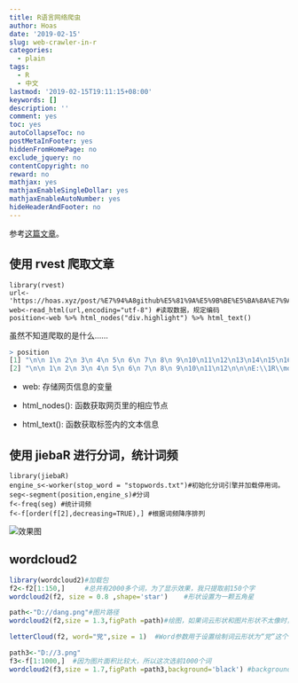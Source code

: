 ```yaml
---
title: R语言网络爬虫
author: Hoas
date: '2019-02-15'
slug: web-crawler-in-r
categories:
  - plain
tags:
  - R
  - 中文
lastmod: '2019-02-15T19:11:15+08:00'
keywords: []
description: ''
comment: yes
toc: yes
autoCollapseToc: no
postMetaInFooter: yes
hiddenFromHomePage: no
exclude_jquery: no
contentCopyright: no
reward: no
mathjax: yes
mathjaxEnableSingleDollar: yes
mathjaxEnableAutoNumber: yes
hideHeaderAndFooter: no
---
```

参考[这篇文章](https://mp.weixin.qq.com/s?__biz=MzIwNjU2NDcyMg==&mid=2247483918&idx=1&sn=c5edfea2a59c698359c202d50bfbb16c&chksm=971efe13a0697705745b847bdd285eb36da01a2c103a86c402631305c8680ee556e2e1b834b4&scene=21#wechat_redirect)。
<!--more-->
 
## 使用 __rvest__ 爬取文章

```
library(rvest)
url<-'https://hoas.xyz/post/%E7%94%A8github%E5%81%9A%E5%9B%BE%E5%BA%8A%E7%9A%84%E5%B0%9D%E8%AF%95/'
web<-read_html(url,encoding="utf-8") #读取数据，规定编码
position<-web %>% html_nodes("div.highlight") %>% html_text()
```
虽然不知道爬取的是什么……

```r
> position
[1] "\n\n 1\n 2\n 3\n 4\n 5\n 6\n 7\n 8\n 9\n10\n11\n12\n13\n14\n15\n16\n17\n18\n\n\nE:\\1R\\mdphotos>echo \"# MarkdownPhotos\" >> README.md\n\nE:\\1R\\mdphotos>git init\nInitialized empty Git repository in E:/1R/mdphotos/.git/\n\nE:\\1R\\mdphotos>git add README.md\n\nE:\\1R\\mdphotos>git commit -m \"first commit\"\n[master (root-commit) d675236] first commit\n 1 file changed, 1 insertion(+)\n create mode 100644 README.md\n\nE:\\1R\\mdphotos>git remote add origin https://github.com/hoasxyz/MarkdownPhotos.git\n\nE:\\1R\\mdphotos>git push -u origin master\nfatal: unable to access 'https://github.com/hoasxyz/MarkdownPhotos.git/': error setting certificate verify locations:\n  CAfile: E:/!Learning_R_is_awesome!/Git/mingw64/ssl/certs/ca-bundle.crt\n  CApath: none\n"
[2] "\n\n 1\n 2\n 3\n 4\n 5\n 6\n 7\n 8\n 9\n10\n11\n12\n\n\nE:\\1R\\mdphotos>git config --system http.sslcainfo \"E:\\1R\\Git\\mingw64\\ssl\\certs\\ca-bundle.crt\"\n\nE:\\1R\\mdphotos>git push -u origin master\nEnumerating objects: 6, done.\nCounting objects: 100% (6/6), done.\nDelta compression using up to 4 threads\nCompressing objects: 100% (2/2), done.\nWriting objects: 100% (6/6), 457 bytes | 228.00 KiB/s, done.\nTotal 6 (delta 0), reused 0 (delta 0)\nTo https://github.com/hoasxyz/MarkdownPhotos.git\n * [new branch]      master -> master\nBranch 'master' set up to track remote branch 'master' from 'origin'.\n" 
```
- web: 存储网页信息的变量

- html_nodes(): 函数获取网页里的相应节点

- html_text(): 函数获取标签内的文本信息

## 使用 __jiebaR__ 进行分词，统计词频

```
library(jiebaR)
engine_s<-worker(stop_word = "stopwords.txt")#初始化分词引擎并加载停用词。
seg<-segment(position,engine_s)#分词
f<-freq(seg) #统计词频
f<-f[order(f[2],decreasing=TRUE),] #根据词频降序排列
```
![效果图](http://mmbiz.qpic.cn/mmbiz_png/gCNQ1sBAAibmQOyyYg698ImDVpvz58N94c1UrKajGrfokZz9eVhCgpSI1N3CYEaREkV0feichaxztdEic1bksBGIg/640?wx_fmt=png&tp=webp&wxfrom=5&wx_lazy=1&wx_co=1)

## __wordcloud2__

```r
library(wordcloud2)#加载包
f2<-f2[1:150,]     #总共有2000多个词，为了显示效果，我只提取前150个字
wordcloud2(f2, size = 0.8 ,shape='star')    #形状设置为一颗五角星
```

```r
path<-"D://dang.png"#图片路径
wordcloud2(f2,size = 1.3,figPath =path)#绘图，如果词云形状和图片形状不太像时，可以调节size值
```

```r
letterCloud(f2, word="党",size = 1)  #Word参数用于设置绘制词云形状为“党”这个字。
```

```r
path3<-"D://3.png"
f3<-f[1:1000,]  #因为图片面积比较大，所以这次选前1000个词 
wordcloud2(f3,size = 1.7,figPath =path3,background='black') #background用于设置背景颜色，为了便于观察我设置为黑色
```